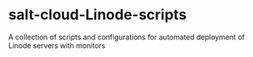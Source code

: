 # salt-cloud-Linode-scripts
A collection of scripts and configurations for automated deployment of Linode servers with monitors
